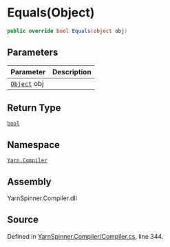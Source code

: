 # Equals\(Object\)

```csharp
public override bool Equals(object obj)
```

## Parameters

| Parameter | Description |
| :--- | :--- |
| [`Object`](https://docs.microsoft.com/dotnet/api/System.Object) obj |  |

## Return Type

[`bool`](https://docs.microsoft.com/dotnet/api/System.Boolean)

## Namespace

[`Yarn.Compiler`](../)

## Assembly

YarnSpinner.Compiler.dll

## Source

Defined in [YarnSpinner.Compiler/Compiler.cs](https://github.com/YarnSpinnerTool/YarnSpinner//blob/develop/YarnSpinner.Compiler/Compiler.cs#L344), line 344.

